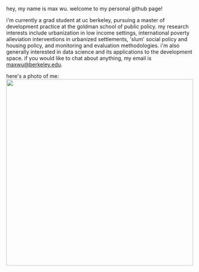 hey, my name is max wu. welcome to my personal github page! 

i'm currently a grad student at uc berkeley, pursuing a master of development practice at the goldman school of public policy. my research interests include urbanization in low income settings, international poverty alleviation interventions in urbanized settlements, 'slum' social policy and housing policy, and monitoring and evaluation methodologies. i'm also generally interested in data science and its applications to the development space. if you would like to chat about anything, my email is maxwu@berkeley.edu.

here's a photo of me:
<br>
<img src="https://github.com/axmwu/axmwu.github.io/blob/main/media/headshot.jpg?raw=true" width="500">